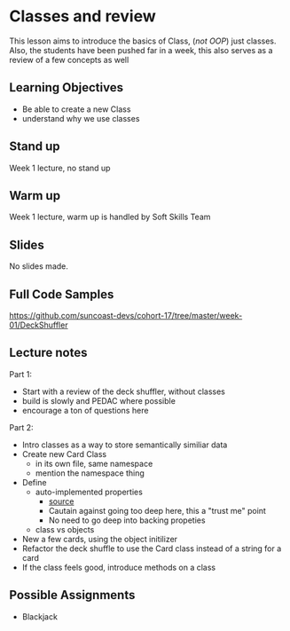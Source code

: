# Classes and review

This lesson aims to introduce the basics of Class, (_not OOP_) just classes. Also, the students have been pushed far in a week, this also serves as a review of a few concepts as well

## Learning Objectives

- Be able to create a new Class
- understand why we use classes

## Stand up

Week 1 lecture, no stand up

## Warm up

Week 1 lecture, warm up is handled by Soft Skills Team

## Slides

No slides made.

## Full Code Samples

https://github.com/suncoast-devs/cohort-17/tree/master/week-01/DeckShuffler

## Lecture notes

Part 1:

- Start with a review of the deck shuffler, without classes
- build is slowly and PEDAC where possible
- encourage a ton of questions here

Part 2:

- Intro classes as a way to store semantically similiar data
- Create new Card Class
  - in its own file, same namespace
  - mention the namespace thing
- Define
  - auto-implemented properties
    - [source](https://docs.microsoft.com/en-us/dotnet/csharp/programming-guide/classes-and-structs/properties#auto-implemented-properties)
    - Cautain against going too deep here, this a "trust me" point
    - No need to go deep into backing propeties
  - class vs objects
- New a few cards, using the object initilizer
- Refactor the deck shuffle to use the Card class instead of a string for a card
- If the class feels good, introduce methods on a class

## Possible Assignments

- Blackjack
